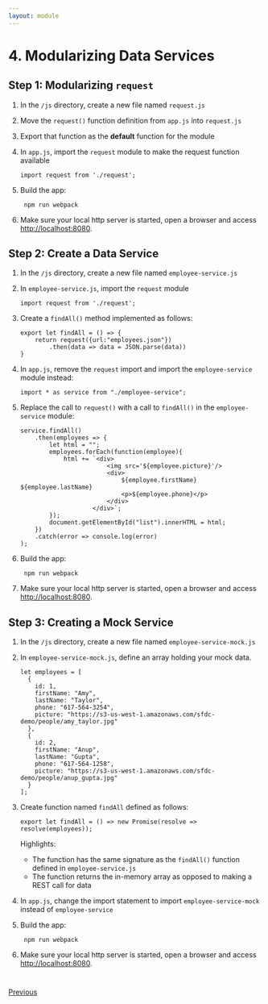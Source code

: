 ```yaml
---
layout: module
---
```

# 4. Modularizing Data Services

## Step 1: Modularizing `request`

1. In the `/js` directory, create a new file named `request.js`

1. Move the `request()` function definition from `app.js` into `request.js`

1. Export that function as the **default** function for the module

1. In `app.js`, import the `request` module to make the request function available

    ```
    import request from './request';
    ```

1. Build the app:

	```
	 npm run webpack
	```

1. Make sure your local http server is started, open a browser and access [http://localhost:8080](http://localhost:8080).


## Step 2: Create a Data Service

1. In the `/js` directory, create a new file named `employee-service.js`

1. In `employee-service.js`, import the `request` module

    ```
    import request from './request';
    ```

1. Create a `findAll()` method implemented as follows:

    ```
    export let findAll = () => {
        return request({url:"employees.json"})
            .then(data => data = JSON.parse(data))
    }
    ```

1. In `app.js`, remove the `request` import and import the `employee-service` module instead:

    ```
    import * as service from "./employee-service";
    ```

1. Replace the call to `request()` with a call to `findAll()` in the `employee-service` module:

    ```
    service.findAll()
        .then(employees => {
            let html = "";
            employees.forEach(function(employee){
                html += `<div>
                            <img src='${employee.picture}'/>
                            <div>
                                ${employee.firstName} ${employee.lastName}
                                <p>${employee.phone}</p>
                            </div>
                        </div>`;
            });
            document.getElementById("list").innerHTML = html;
        })
        .catch(error => console.log(error)
    );
    ```

1. Build the app:

	```
	 npm run webpack
	```

1. Make sure your local http server is started, open a browser and access [http://localhost:8080](http://localhost:8080).


## Step 3: Creating a Mock Service

1. In the `/js` directory, create a new file named `employee-service-mock.js`

1. In `employee-service-mock.js`, define an array holding your mock data.

    ```
    let employees = [
      {
        id: 1,
        firstName: "Amy",
        lastName: "Taylor",
        phone: "617-564-3254",
        picture: "https://s3-us-west-1.amazonaws.com/sfdc-demo/people/amy_taylor.jpg"
      },
      {
        id: 2,
        firstName: "Anup",
        lastName: "Gupta",
        phone: "617-564-1258",
        picture: "https://s3-us-west-1.amazonaws.com/sfdc-demo/people/anup_gupta.jpg"
      }
    ];
    ```

1. Create function named `findAll` defined as follows:

    ```
    export let findAll = () => new Promise(resolve => resolve(employees));
    ```
    
    Highlights: 
    - The function has the same signature as the `findAll()` function defined in `employee-service.js`
    - The function returns the in-memory array as opposed to making a REST call for data

1. In `app.js`, change the import statement to import `employee-service-mock` instead of `employee-service`

1. Build the app:

	```
	 npm run webpack
	```

1. Make sure your local http server is started, open a browser and access [http://localhost:8080](http://localhost:8080).



<div class="row" style="margin-top:40px;">
<div class="col-sm-12">
<a href="ecmascript6-promisify.html" class="btn btn-default"><i class="glyphicon glyphicon-chevron-left"></i> Previous</a>
</div>
</div>
